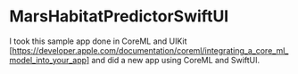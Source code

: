 # MarsHabitatPredictorSwiftUI

I took  this sample app done in CoreML and UIKit [https://developer.apple.com/documentation/coreml/integrating_a_core_ml_model_into_your_app] and did a new app using CoreML and SwiftUI.
